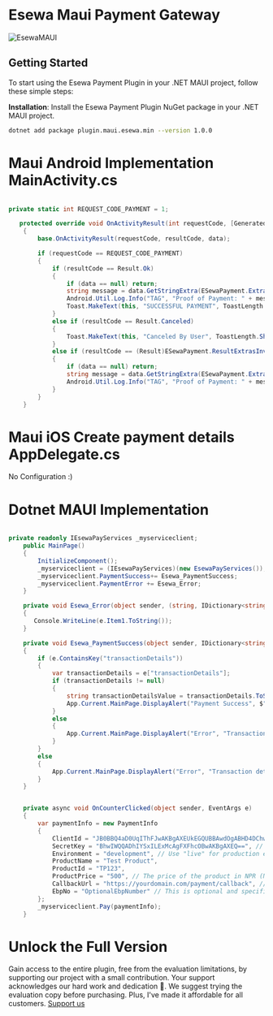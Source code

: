 # Esewa Maui Payment Gateway 

![EsewaMAUI](https://github.com/samirgcofficial/EsewaMauiPay/assets/55045516/aefba531-daac-4974-a3eb-8007648a7c85)


## Getting Started

To start using the Esewa Payment Plugin in your .NET MAUI project, follow these simple steps:

 **Installation**: Install the Esewa Payment Plugin NuGet package in your .NET MAUI project.
   ```sh
  dotnet add package plugin.maui.esewa.min --version 1.0.0
```

# Maui Android Implementation MainActivity.cs
```csharp

private static int REQUEST_CODE_PAYMENT = 1;

   protected override void OnActivityResult(int requestCode, [GeneratedEnum] Result resultCode, Intent data)
    {
        base.OnActivityResult(requestCode, resultCode, data);

        if (requestCode == REQUEST_CODE_PAYMENT)
        {
            if (resultCode == Result.Ok)
            {
                if (data == null) return;
                string message = data.GetStringExtra(ESewaPayment.ExtraResultMessage);
                Android.Util.Log.Info("TAG", "Proof of Payment: " + message);
                Toast.MakeText(this, "SUCCESSFUL PAYMENT", ToastLength.Short).Show();
            }
            else if (resultCode == Result.Canceled)
            {
                Toast.MakeText(this, "Canceled By User", ToastLength.Short).Show();
            }
            else if (resultCode == (Result)ESewaPayment.ResultExtrasInvalid)
            {
                if (data == null) return;
                string message = data.GetStringExtra(ESewaPayment.ExtraResultMessage);
                Android.Util.Log.Info("TAG", "Proof of Payment: " + message);
            }
        }
    }
```
# Maui iOS Create payment details AppDelegate.cs

No Configuration :) 

# Dotnet MAUI Implementation 
```csharp

private readonly IEsewaPayServices _myserviceclient;
    public MainPage()
	{
		InitializeComponent();
        _myserviceclient = (IEsewaPayServices)(new EsewaPayServices());
        _myserviceclient.PaymentSuccess+= Esewa_PaymentSuccess;
        _myserviceclient.PaymentError += Esewa_Error;
    }

    private void Esewa_Error(object sender, (string, IDictionary<string, string>) e)
    {
       Console.WriteLine(e.Item1.ToString());
    }

    private void Esewa_PaymentSuccess(object sender, IDictionary<string, object> e)
    {
        if (e.ContainsKey("transactionDetails"))
        {
            var transactionDetails = e["transactionDetails"];
            if (transactionDetails != null)
            {
                string transactionDetailsValue = transactionDetails.ToString();
                App.Current.MainPage.DisplayAlert("Payment Success", $"Transaction Details: {transactionDetailsValue}", "Ok");
            }
            else
            {
                App.Current.MainPage.DisplayAlert("Error", "Transaction details value is null", "Ok");
            }
        }
        else
        {
            App.Current.MainPage.DisplayAlert("Error", "Transaction details not found", "Ok");
        }
    }


    private async void OnCounterClicked(object sender, EventArgs e)
	{
        var paymentInfo = new PaymentInfo
        {
            ClientId = "JB0BBQ4aD0UqIThFJwAKBgAXEUkEGQUBBAwdOgABHD4DChwUAB0R", // Replace with your actual Client ID provided by eSewa
            SecretKey = "BhwIWQQADhIYSxILExMcAgFXFhcOBwAKBgAXEQ==", // Replace with your actual Secret Key provided by eSewa
            Environment = "development", // Use "live" for production environment
            ProductName = "Test Product",
            ProductId = "TP123",
            ProductPrice = "500", // The price of the product in NPR (Nepalese Rupee)
            CallbackUrl = "https://yourdomain.com/payment/callback", // Your server callback URL
            EbpNo = "OptionalEbpNumber" // This is optional and specific to your implementation
        };
        _myserviceclient.Pay(paymentInfo);
    }
```

# Unlock the Full Version
Gain access to the entire plugin, free from the evaluation limitations, by supporting our project with a small contribution. Your support acknowledges our hard work and dedication 🥰. We suggest trying the evaluation copy before purchasing. Plus, I've made it affordable for all customers.
[Support us](https://www.buymeacoffee.com/samirgc/e/222788)

